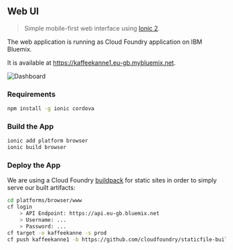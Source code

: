 
## Web UI

> Simple mobile-first web interface using [Ionic 2](http://ionicframework.com/docs/v2/getting-started/tutorial/).

The web application is running as Cloud Foundry application on IBM Bluemix.

It is available at https://kaffeekanne1.eu-gb.mybluemix.net.

![Dashboard](http://rawgit.com/miwurster/msc-iot-kaffeekanne/master/webapp-dashboard.png)

### Requirements

```bash
npm install -g ionic cordova
```

### Build the App

```bash
ionic add platform browser
ionic build browser
```

### Deploy the App

We are using a Cloud Foundry [buildpack](https://github.com/cloudfoundry/staticfile-buildpack) for static sites in order to simply serve our built artifacts:

```bash
cd platforms/browser/www
cf login
    > API Endpoint: https://api.eu-gb.bluemix.net
    > Username: ...
    > Password: ...
cf target -o kaffeekanne -s prod
cf push kaffeekanne1 -b https://github.com/cloudfoundry/staticfile-buildpack
```
